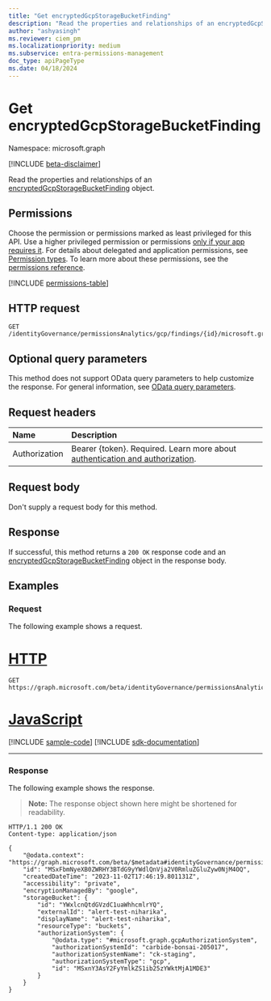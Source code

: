 ```yaml
---
title: "Get encryptedGcpStorageBucketFinding"
description: "Read the properties and relationships of an encryptedGcpStorageBucketFinding object."
author: "ashyasingh"
ms.reviewer: ciem_pm
ms.localizationpriority: medium
ms.subservice: entra-permissions-management
doc_type: apiPageType
ms.date: 04/18/2024
---
```


# Get encryptedGcpStorageBucketFinding
Namespace: microsoft.graph

[!INCLUDE [beta-disclaimer](../../includes/beta-disclaimer.md)]

Read the properties and relationships of an [encryptedGcpStorageBucketFinding](../resources/encryptedgcpstoragebucketfinding.md) object.

## Permissions
Choose the permission or permissions marked as least privileged for this API. Use a higher privileged permission or permissions [only if your app requires it](/graph/permissions-overview#best-practices-for-using-microsoft-graph-permissions). For details about delegated and application permissions, see [Permission types](/graph/permissions-overview#permission-types). To learn more about these permissions, see the [permissions reference](/graph/permissions-reference).

<!-- { "blockType": "permissions", "name": "encryptedgcpstoragebucketfinding_get" } -->
[!INCLUDE [permissions-table](../includes/permissions/encryptedgcpstoragebucketfinding-get-permissions.md)]

## HTTP request

<!-- {
  "blockType": "ignored"
}
-->
``` http
GET /identityGovernance/permissionsAnalytics/gcp/findings/{id}/microsoft.graph.encryptedGcpStorageBucketFinding
```

## Optional query parameters
This method does not support OData query parameters to help customize the response. For general information, see [OData query parameters](/graph/query-parameters).

## Request headers
|Name|Description|
|:---|:---|
|Authorization|Bearer {token}. Required. Learn more about [authentication and authorization](/graph/auth/auth-concepts).|

## Request body
Don't supply a request body for this method.

## Response

If successful, this method returns a `200 OK` response code and an [encryptedGcpStorageBucketFinding](../resources/encryptedgcpstoragebucketfinding.md) object in the response body.

## Examples

### Request
The following example shows a request.
# [HTTP](#tab/http)
<!-- {
  "blockType": "request",
  "name": "get_encryptedgcpstoragebucketfinding"
}
-->
``` http
GET https://graph.microsoft.com/beta/identityGovernance/permissionsAnalytics/gcp/findings/MSxFbmNyeXB0ZWRHY3BTdG9yYWdlQnVja2V0RmluZGluZyw0NjM4OQ/microsoft.graph.encryptedGcpStorageBucketFinding
```

# [JavaScript](#tab/javascript)
[!INCLUDE [sample-code](../includes/snippets/javascript/get-encryptedgcpstoragebucketfinding-javascript-snippets.md)]
[!INCLUDE [sdk-documentation](../includes/snippets/snippets-sdk-documentation-link.md)]

---

### Response
The following example shows the response.
>**Note:** The response object shown here might be shortened for readability.
<!-- {
  "blockType": "response",
  "truncated": true,
  "@odata.type": "microsoft.graph.encryptedGcpStorageBucketFinding"
}
-->
``` http
HTTP/1.1 200 OK
Content-type: application/json

{
    "@odata.context": "https://graph.microsoft.com/beta/$metadata#identityGovernance/permissionsAnalytics/gcp/findings/microsoft.graph.encryptedGcpStorageBucketFinding/$entity",
    "id": "MSxFbmNyeXB0ZWRHY3BTdG9yYWdlQnVja2V0RmluZGluZyw0NjM4OQ",
    "createdDateTime": "2023-11-02T17:46:19.801131Z",
    "accessibility": "private",
    "encryptionManagedBy": "google",
    "storageBucket": {
        "id": "YWxlcnQtdGVzdC1uaWhhcmlrYQ",
        "externalId": "alert-test-niharika",
        "displayName": "alert-test-niharika",
        "resourceType": "buckets",
        "authorizationSystem": {
            "@odata.type": "#microsoft.graph.gcpAuthorizationSystem",
            "authorizationSystemId": "carbide-bonsai-205017",
            "authorizationSystemName": "ck-staging",
            "authorizationSystemType": "gcp",
            "id": "MSxnY3AsY2FyYmlkZS1ib25zYWktMjA1MDE3"
        }
    }
}
```

